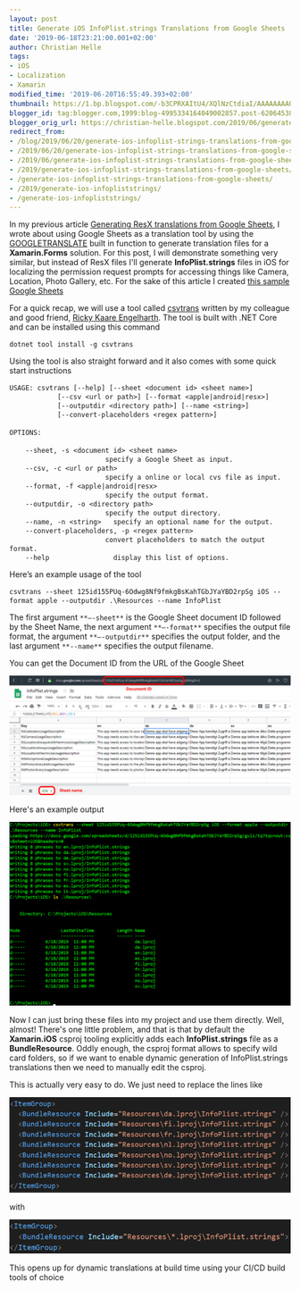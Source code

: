 ```yaml
---
layout: post
title: Generate iOS InfoPlist.strings Translations from Google Sheets
date: '2019-06-18T23:21:00.001+02:00'
author: Christian Helle
tags: 
- iOS 
- Localization 
- Xamarin
modified_time: '2019-06-20T16:55:49.393+02:00'
thumbnail: https://1.bp.blogspot.com/-b3CPRXAItU4/XQlNzCtdiaI/AAAAAAAAQVw/QGee8D4WHkMt4QxvvJGqAKRG0BPUxgktQCLcBGAs/s72-c/infoplist-google-sheets.png
blogger_id: tag:blogger.com,1999:blog-4995334164049002857.post-6206453854170211664
blogger_orig_url: https://christian-helle.blogspot.com/2019/06/generate-ios-infopliststrings.html
redirect_from:
- /blog/2019/06/20/generate-ios-infoplist-strings-translations-from-google-sheets/
- /2019/06/20/generate-ios-infoplist-strings-translations-from-google-sheets/
- /2019/06/generate-ios-infoplist-strings-translations-from-google-sheets/
- /2019/generate-ios-infoplist-strings-translations-from-google-sheets/
- /generate-ios-infoplist-strings-translations-from-google-sheets/
- /2019/generate-ios-infopliststrings/
- /generate-ios-infopliststrings/
---
```


In my previous article [Generating ResX translations from Google Sheets](/2019/06/generate-resx-translations-using-google.html), I wrote about using Google Sheets as a translation tool by using the [GOOGLETRANSLATE](https://support.google.com/docs/answer/3093331?hl=en) built in function to generate translation files for a **Xamarin.Forms** solution. For this post, I will demonstrate something very similar, but instead of ResX files I'll generate **InfoPlist.strings** files in iOS for localizing the permission request prompts for accessing things like Camera, Location, Photo Gallery, etc. For the sake of this article I created [this sample Google Sheets](https://docs.google.com/spreadsheets/d/125id155PUq-6Odwg8Nf9fmkgBsKahTGbJYaYBD2rpSg/edit)  

For a quick recap, we will use a tool called [csvtrans](https://github.com/rickykaare/csvtrans) written by my colleague and good friend, [Ricky Kaare Engelharth](https://twitter.com/rickykaare). The tool is built with .NET Core and can be installed using this command  

    dotnet tool install -g csvtrans

Using the tool is also straight forward and it also comes with some quick start instructions  

    USAGE: csvtrans [--help] [--sheet <document id> <sheet name>]
                [--csv <url or path>] [--format <apple|android|resx>]
                [--outputdir <directory path>] [--name <string>]
                [--convert-placeholders <regex pattern>]

    OPTIONS:

        --sheet, -s <document id> <sheet name>
                            specify a Google Sheet as input.
        --csv, -c <url or path>
                            specify a online or local cvs file as input.
        --format, -f <apple|android|resx>
                            specify the output format.
        --outputdir, -o <directory path>
                            specify the output directory.
        --name, -n <string>   specify an optional name for the output.
        --convert-placeholders, -p <regex pattern>
                            convert placeholders to match the output format.
        --help                display this list of options.

Here’s an example usage of the tool  

    csvtrans --sheet 125id155PUq-6Odwg8Nf9fmkgBsKahTGbJYaYBD2rpSg iOS --format apple --outputdir .\Resources --name InfoPlist

The first argument `**–-sheet**` is the Google Sheet document ID followed by the Sheet Name, the next argument `**–-format**` specifies the output file format, the argument `**–-outputdir**` specifies the output folder, and the last argument `**--name**` specifies the output filename.  

You can get the Document ID from the URL of the Google Sheet  

![](/assets/images/infoplist-google-sheets.png)  

Here's an example output  

![](/assets/images/infoplist-console.png)  

Now I can just bring these files into my project and use them directly. Well, almost! There's one little problem, and that is that by default the **Xamarin.iOS** csproj tooling explicitly adds each **InfoPlist.strings** file as a **BundleResource**. Oddly enough, the csproj format allows to specify wild card folders, so if we want to enable dynamic generation of InfoPlist.strings translations then we need to manually edit the csproj.  

This is actually very easy to do. We just need to replace the lines like  

![](/assets/images/ios-csproj-before.png)

with  

![](/assets/images/ios-csproj-after.png)

This opens up for dynamic translations at build time using your CI/CD build tools of choice